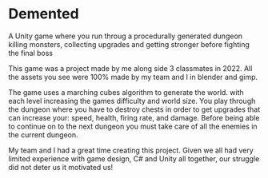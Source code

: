 # Demented
A Unity game where you run throug a procedurally generated dungeon killing monsters, collecting upgrades and getting stronger before fighting the final boss

This game was a project made by me along side 3 classmates in 2022. All the assets you see were 100% made by my team and I in blender and gimp.

The game uses a marching cubes algorithm to generate the world. with each level increasing the games difficulty and world size.
You play through the dungeon where you have to destroy chests in order to get upgrades that can increase your: speed, health, firing rate, and damage.
Before being able to continue on to the next dungeon you must take care of all the enemies in the current dungeon.


My team and I had a great time creating this project. Given we all had very limited experience with game design, C# and Unity all together, our struggle did not deter us it motivated us!
